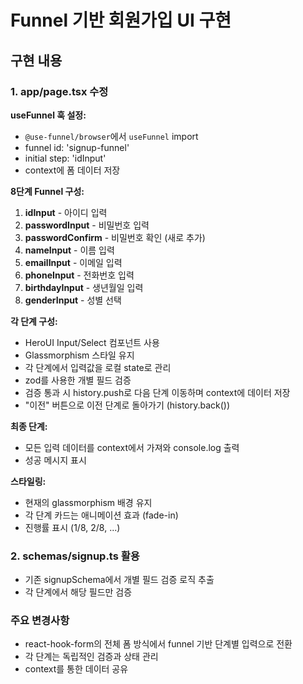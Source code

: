 # Funnel 기반 회원가입 UI 구현

## 구현 내용

### 1. app/page.tsx 수정

**useFunnel 훅 설정:**

- `@use-funnel/browser`에서 `useFunnel` import
- funnel id: 'signup-funnel'
- initial step: 'idInput'
- context에 폼 데이터 저장

**8단계 Funnel 구성:**

1. **idInput** - 아이디 입력
2. **passwordInput** - 비밀번호 입력
3. **passwordConfirm** - 비밀번호 확인 (새로 추가)
4. **nameInput** - 이름 입력
5. **emailInput** - 이메일 입력
6. **phoneInput** - 전화번호 입력
7. **birthdayInput** - 생년월일 입력
8. **genderInput** - 성별 선택

**각 단계 구성:**

- HeroUI Input/Select 컴포넌트 사용
- Glassmorphism 스타일 유지
- 각 단계에서 입력값을 로컬 state로 관리
- zod를 사용한 개별 필드 검증
- 검증 통과 시 history.push로 다음 단계 이동하며 context에 데이터 저장
- "이전" 버튼으로 이전 단계로 돌아가기 (history.back())

**최종 단계:**

- 모든 입력 데이터를 context에서 가져와 console.log 출력
- 성공 메시지 표시

**스타일링:**

- 현재의 glassmorphism 배경 유지
- 각 단계 카드는 애니메이션 효과 (fade-in)
- 진행률 표시 (1/8, 2/8, ...)

### 2. schemas/signup.ts 활용

- 기존 signupSchema에서 개별 필드 검증 로직 추출
- 각 단계에서 해당 필드만 검증

### 주요 변경사항

- react-hook-form의 전체 폼 방식에서 funnel 기반 단계별 입력으로 전환
- 각 단계는 독립적인 검증과 상태 관리
- context를 통한 데이터 공유